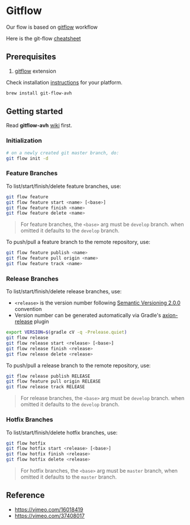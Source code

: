 # Gitflow

Our flow is based on [gitflow](https://www.atlassian.com/git/tutorials/comparing-workflows/gitflow-workflow) workflow

Here is the git-flow [cheatsheet](http://danielkummer.github.io/git-flow-cheatsheet/)

## Prerequisites

1. [gitflow](https://github.com/petervanderdoes/gitflow-avh) extension

Check installation [instructions](https://github.com/petervanderdoes/gitflow-avh/wiki/Installation) for your platform.

```bash
brew install git-flow-avh
```

## Getting started

Read  __gitflow-avh__ [wiki](https://github.com/petervanderdoes/gitflow-avh/wiki) first.

### Initialization

```bash
# on a newly created git master branch, do:
git flow init -d
```

### Feature Branches

To list/start/finish/delete feature branches, use:

```bash
git flow feature
git flow feature start <name> [<base>]
git flow feature finish <name>
git flow feature delete <name>
```

> For feature branches, the `<base>` arg must be `develop` branch. when omitted it defaults to the `develop` branch.


To push/pull a feature branch to the remote repository, use:

```bash
git flow feature publish <name>
git flow feature pull origin <name>
git flow feature track <name>
```

### Release Branches

To list/start/finish/delete release branches, use:

- `<release>` is the version number following [Semantic Versioning 2.0.0](https://semver.org/) convention<br/>
- Version number can be generated automatically via Gradle's [axion-release](https://axion-release-plugin.readthedocs.io/en/latest/) plugin
 
```bash
export VERSION=$(gradle cV -q -Prelease.quiet)
git flow release
git flow release start <release> [<base>]
git flow release finish <release>
git flow release delete <release>
```

To push/pull a release branch to the remote repository, use:

```bash
git flow release publish RELEASE
git flow feature pull origin RELEASE
git flow release track RELEASE
```

> For release branches, the `<base>` arg must be `develop` branch. when omitted it defaults to the `develop` branch.

### Hotfix Branches

To list/start/finish/delete hotfix branches, use:

```bash
git flow hotfix
git flow hotfix start <release> [<base>]
git flow hotfix finish <release>
git flow hotfix delete <release>
```

> For hotfix branches, the `<base>` arg must be `master` branch, when omitted it defaults to the  `master` branch.

## Reference
- https://vimeo.com/16018419
- https://vimeo.com/37408017